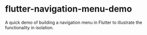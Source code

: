 # flutter-navigation-menu-demo
A quick demo of building a navigation menu in Flutter to illustrate the functionality in isolation.
